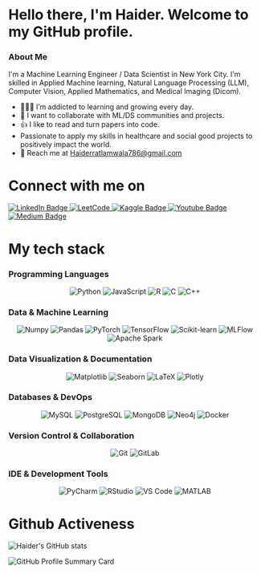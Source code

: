 # Hello there, I'm Haider. Welcome to my GitHub profile.

### About Me
I'm a Machine Learning Engineer / Data Scientist in New York City. I'm skilled in Applied Machine learning, Natural Language Processing (LLM), Computer Vision, Applied Mathematics, and Medical Imaging (Dicom).

- 👨🏼‍💻 I’m addicted to learning and growing every day.
- 👯 I want to collaborate with ML/DS communities and projects.
- 👍 I like to read and turn papers into code.
- Passionate to apply my skills in healthcare and social good projects to positively impact the world.
- :e-mail: Reach me at Haiderratlamwala786@gmail.com

# Connect with me on

<div id="badges">
  <a href="https://www.linkedin.com/in/hali20/">
    <img src="https://img.shields.io/badge/LinkedIn-skyblue?style=for-the-badge&logo=linkedin&logoColor=white" alt="LinkedIn Badge"/>
  </a>
  <a href="https://leetcode.com/haiderali20/">
    <img src="https://img.shields.io/badge/-LeetCode-FFA116?style=for-the-badge&logo=LeetCode&logoColor=black" alt="LeetCode"/>
  </a>
  <a href="https://www.kaggle.com/haiderali20">
    <img src="https://img.shields.io/badge/Kaggle-blue?style=for-the-badge&logo=Kaggle&logoColor=white" alt="Kaggle Badge"/>
  </a>
  <a href="https://www.youtube.com/watch?v=13BZ_a_5Wl0">
    <img src="https://img.shields.io/badge/Youtube-grey?style=for-the-badge&logo=Youtube&logoColor=red" alt="Youtube Badge"/>
  </a>
  <a href="https://medium.com/@h_ali">
    <img src="https://img.shields.io/badge/Medium-white?style=for-the-badge&logo=Medium&logoColor=grey" alt="Medium Badge"/>
  </a>
  
</div>


# My tech stack

### Programming Languages
<div align="center">
    <img src="https://img.shields.io/badge/Python-3776AB?style=for-the-badge&logo=python&logoColor=white" alt="Python">
    <img src="https://img.shields.io/badge/JavaScript-F7DF1E?style=for-the-badge&logo=javascript&logoColor=black" alt="JavaScript">
    <img src="https://img.shields.io/badge/R-276DC3?style=for-the-badge&logo=r&logoColor=white" alt="R">
    <img src="https://img.shields.io/badge/C-00599C?style=for-the-badge&logo=c&logoColor=white" alt="C">
    <img src="https://img.shields.io/badge/C++-00599C?style=for-the-badge&logo=c%2B%2B&logoColor=white" alt="C++">
</div>

### Data & Machine Learning
<div align="center">
    <img src="https://img.shields.io/badge/Numpy-013243?style=for-the-badge&logo=numpy&logoColor=white" alt="Numpy">
    <img src="https://img.shields.io/badge/Pandas-150458?style=for-the-badge&logo=pandas&logoColor=white" alt="Pandas">
    <img src="https://img.shields.io/badge/PyTorch-EE4C2C?style=for-the-badge&logo=pytorch&logoColor=white" alt="PyTorch">
    <img src="https://img.shields.io/badge/TensorFlow-FF6F00?style=for-the-badge&logo=tensorflow&logoColor=white" alt="TensorFlow">
    <img src="https://img.shields.io/badge/Scikit--learn-F7931E?style=for-the-badge&logo=scikit-learn&logoColor=white" alt="Scikit-learn">
    <img src="https://img.shields.io/badge/MLFlow-02569B?style=for-the-badge&logo=mlflow&logoColor=white" alt="MLFlow">
    <img src="https://img.shields.io/badge/Apache%20Spark-E25A1C?style=for-the-badge&logo=apache-spark&logoColor=white" alt="Apache Spark">
</div>

### Data Visualization & Documentation
<div align="center">
    <img src="https://img.shields.io/badge/Matplotlib-3776AB?style=for-the-badge&logo=python&logoColor=white" alt="Matplotlib">
    <img src="https://img.shields.io/badge/Seaborn-3776AB?style=for-the-badge&logo=python&logoColor=white" alt="Seaborn">
    <img src="https://img.shields.io/badge/LaTeX-008080?style=for-the-badge&logo=latex&logoColor=white" alt="LaTeX">
    <img src="https://img.shields.io/badge/Plotly-239120?style=for-the-badge&logo=plotly&logoColor=white" alt="Plotly">
</div>

### Databases & DevOps
<div align="center">
    <img src="https://img.shields.io/badge/MySQL-4479A1?style=for-the-badge&logo=mysql&logoColor=white" alt="MySQL">
    <img src="https://img.shields.io/badge/PostgreSQL-336791?style=for-the-badge&logo=postgresql&logoColor=white" alt="PostgreSQL">
    <img src="https://img.shields.io/badge/MongoDB-47A248?style=for-the-badge&logo=mongodb&logoColor=white" alt="MongoDB">
    <img src="https://img.shields.io/badge/Neo4j-008CC1?style=for-the-badge&logo=neo4j&logoColor=white" alt="Neo4j">
    <img src="https://img.shields.io/badge/Docker-2496ED?style=for-the-badge&logo=docker&logoColor=white" alt="Docker">
</div>

### Version Control & Collaboration
<div align="center">
    <img src="https://img.shields.io/badge/Git-F05032?style=for-the-badge&logo=git&logoColor=white" alt="Git">
    <img src="https://img.shields.io/badge/GitLab-FCA121?style=for-the-badge&logo=gitlab&logoColor=white" alt="GitLab">
</div>

### IDE & Development Tools
<div align="center">
    <img src="https://img.shields.io/badge/PyCharm-000000?style=for-the-badge&logo=pycharm&logoColor=white" alt="PyCharm">
    <img src="https://img.shields.io/badge/RStudio-75AADB?style=for-the-badge&logo=rstudio&logoColor=white" alt="RStudio">
    <img src="https://img.shields.io/badge/VS%20Code-007ACC?style=for-the-badge&logo=visual-studio-code&logoColor=white" alt="VS Code">
    <img src="https://img.shields.io/badge/MATLAB-0076A8?style=for-the-badge&logo=mathworks&logoColor=white" alt="MATLAB">
  
</div>


# Github Activeness

![Haider's GitHub stats](https://github-readme-stats.vercel.app/api?username=AliHAider20&show_icons=true&theme=radical)

![GitHub Profile Summary Card](https://github-profile-summary-cards.vercel.app/api/cards/profile-details?username=AliHaider20&theme=monokai)

